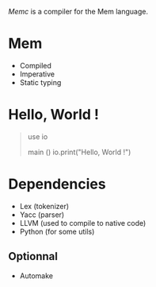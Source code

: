*Memc* is a compiler for the Mem language.


# Mem

* Compiled
* Imperative
* Static typing


# Hello, World !

> use io
>
> main ()
>    io.print("Hello, World !")


# Dependencies

* Lex (tokenizer)
* Yacc (parser)
* LLVM (used to compile to native code)
* Python (for some utils)

## Optionnal
* Automake

